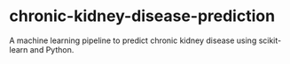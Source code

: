 # chronic-kidney-disease-prediction
 A machine learning pipeline to predict chronic kidney disease using scikit-learn and Python.
